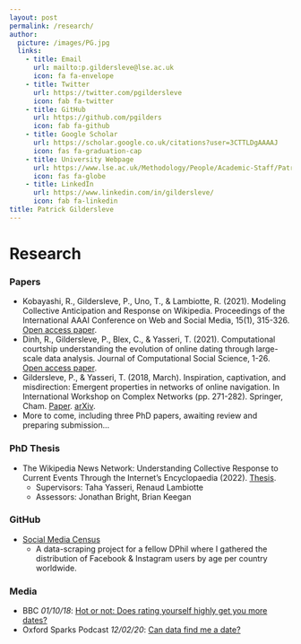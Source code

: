 ```yaml
---
layout: post
permalink: /research/
author:
  picture: /images/PG.jpg
  links:
    - title: Email
      url: mailto:p.gildersleve@lse.ac.uk
      icon: fa fa-envelope
    - title: Twitter
      url: https://twitter.com/pgildersleve
      icon: fab fa-twitter
    - title: GitHub
      url: https://github.com/pgilders
      icon: fab fa-github 
    - title: Google Scholar
      url: https://scholar.google.co.uk/citations?user=3CTTLDgAAAAJ
      icon: fas fa-graduation-cap 
    - title: University Webpage
      url: https://www.lse.ac.uk/Methodology/People/Academic-Staff/Patrick-Gildersleve/Patrick-Gildersleve
      icon: fas fa-globe
    - title: LinkedIn
      url: https://www.linkedin.com/in/gildersleve/
      icon: fab fa-linkedin
title: Patrick Gildersleve
---
```



# Research

### Papers
- Kobayashi, R., Gildersleve, P., Uno, T., & Lambiotte, R. (2021). Modeling Collective Anticipation and Response on Wikipedia. Proceedings of the International AAAI Conference on Web and Social Media, 15(1), 315-326. [Open access paper](https://ojs.aaai.org/index.php/ICWSM/article/view/18063).
- Dinh, R., Gildersleve, P., Blex, C., & Yasseri, T. (2021). Computational courtship understanding the evolution of online dating through large-scale data analysis. Journal of Computational Social Science, 1-26. [Open access paper](https://link.springer.com/article/10.1007/s42001-021-00132-w).
- Gildersleve, P., & Yasseri, T. (2018, March). Inspiration, captivation, and misdirection: Emergent properties in networks of online navigation. In International Workshop on Complex Networks (pp. 271-282). Springer, Cham. [Paper](https://link.springer.com/chapter/10.1007/978-3-319-73198-8_23). [arXiv](https://arxiv.org/abs/1710.03326).
- More to come, including three PhD papers, awaiting review and preparing submission...

### PhD Thesis

- The Wikipedia News Network: Understanding Collective Response to Current Events Through the Internet’s Encyclopaedia (2022). [Thesis](https://ora.ox.ac.uk/objects/uuid:3f3a8f39-a84c-4a15-abd2-b757ab2256d0).
  - Supervisors: Taha Yasseri, Renaud Lambiotte
  - Assessors: Jonathan Bright, Brian Keegan 

### GitHub

- [Social Media Census](https://github.com/pgilders/Social-Media-Census)
  - A data-scraping project for a fellow DPhil where I gathered the distribution of Facebook & Instagram users by age per country worldwide.

### Media

- BBC _01/10/18_: [Hot or not: Does rating yourself highly get you more dates?](https://www.bbc.com/news/av/technology-45700838/hot-or-not-does-rating-yourself-highly-get-you-more-dates)
- Oxford Sparks Podcast _12/02/20_: [Can data find me a date?](https://www.oxfordsparks.ox.ac.uk/content/can-data-find-me-date)

